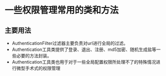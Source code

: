 # 一些权限管理常用的类和方法

## 主要用法
* AuthenticationFilter过滤器主要负责对url进行全局的过滤。
* Authentication工具类提供了登录、退出、注册、md5加密、随机生成盐等一些必要的方法封装。
* Authentication工具类也用于对于一些全局配置权限所处理不了的特殊情况进行微型手术式的权限管理

